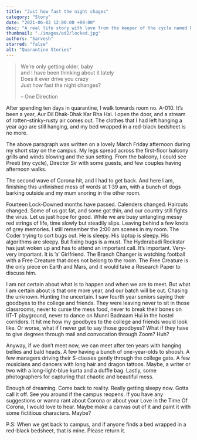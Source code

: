 ```yaml
---
title: "Just how fast the night chages"
category: "Story"
date: "2021-06-02 12:00:00 +09:00"
desc: "A real life story with love from the keeper of the cycle named Preeti"
thumbnail: "./images/ed2/locked.jpg"
authors: "Sarvesh"
starred: "false"
alt: "Quarantine Stories"
---
```


> We’re only getting older, baby<br>
> and I have been thinking about it lately<br>
> Does it ever drive you crazy<br>
> Just how fast the night changes?<br>
> 
> &#x2013; One Direction

After spending ten days in quarantine, I walk towards room no. A-010. It&rsquo;s been a year, Aur Dil Dhak-Dhak Kar Rha Hai. I open the door, and a stream of rotten-stinky-rusty air comes out. The clothes that I had left hanging a year ago are still hanging, and my bed wrapped in a red-black bedsheet is no more.

The above paragraph was written on a lovely March Friday afternoon during my short stay on the campus. My legs spread across the first-floor balcony grills and winds blowing and the sun setting. From the balcony, I could see Preeti (my cycle), Director Sir with some guests, and few couples having afternoon walks.

The second wave of Corona hit, and I had to get back. And here I am, finishing this unfinished mess of words at 1:39 am, with a bunch of dogs barking outside and my mum snoring in the other room.

Fourteen Lock-Downed months have passed. Calenders changed. Haircuts changed. Some of us got fat, and some got thin, and our country still fights the virus. Let us just hope for good. While we are busy untangling messy red strings of life, time slowly but steadily slips. Leaving behind a few knots of grey memories. I still remember the 2:00 am scenes in my room. The Coder trying to sort bugs out. He is sleepy. His laptop is sleepy. His algorithms are sleepy. But fixing bugs is a must. The Hyderabadi Rockstar has just woken up and has to attend an important call. It&rsquo;s important. Very-very important. It is &rsquo;a&rsquo; Girlfriend. The Branch Changer is watching football with a Free Creature that does not belong to the room. The Free Creature is the only piece on Earth and Mars, and it would take a Research Paper to discuss him.

I am not certain about what is to happen and when we are to meet. But what I am certain about is that one more year, and our batch will be out. Chasing the unknown. Hunting the uncertain. I saw fourth year seniors saying their goodbyes to the college and friends. They were leaving never to sit in those classrooms, never to curse the mess food, never to break their bones on IIT-T playground, never to dance on Munni Badnaam Hui in the hostel corridors. It hit me how my goodbyes to the college and friends would look like. Or worse, what if I never get to say those goodbyes? What if they have to give degrees through mail and convocation through Zoom? Huh?

Anyway, if we don&rsquo;t meet now, we can meet after ten years with hanging bellies and bald heads. A few having a bunch of one-year-olds to shoosh. A few managers driving their S-classes gently through the college gate. A few musicians and dancers with long hair and dragon tattoos. Maybe, a writer or two with a long-light-blue kurta and a duffle bag. Lastly, some photographers for capturing that chaotic and beautiful mess.

Enough of dreaming. Come back to reality. Really getting sleepy now. Gotta call it off. See you around if the campus reopens. If you have any suggestions or wanna rant about Corona or about your Love in the Time Of Corona, I would love to hear. Maybe make a canvas out of it and paint it with some fictitious characters. Maybe?

P.S: When we get back to campus, and if anyone finds a bed wrapped in a red-black bedsheet, that is mine. Please return it.

